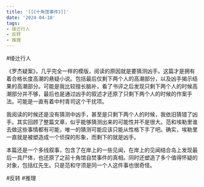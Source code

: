 ```yaml
---
title: '[[《十角馆事件》]]'
date: '2024-04-10'
tags:
- 绫辻行人
- 反转
- 推理
---
```

#绫辻行人

《罗杰疑案》，几乎完全一样的模版，阅读的原因就是要猜测凶手。这篇才是拥有着合格长度高潮的悬疑小说。包括最后仅剩下两个人的高潮部分，以及凶手揭示结果的高潮部分。可能是我比较擅长脑补，看了书评之后发现只剩下两个人的时候高潮部分并不够，最后也是通过凶手的叙述才还原了只剩下两个人的时候的作案手法。可能是一直有着中村青司这个干扰项。

我阅读的时候还是没有猜测中凶手，甚至是只剩下两个人的时候，我依旧猜错了凶手。其实回顾了整篇文章，似乎能够猜测出来的可能性并不是很大。范和埃勒里谁去做这些事情都有可能，唯一的猜测可能应该只能从性格下手了吧。确实，埃勒里一直就是被塑造成一个侦探的形象，而剩下的就是凶手。

本篇还是一个多线叙事，包含了在岸上的一些见闻，在岸上的见闻结合岛上发现最后一具尸体，也还原了之前十角馆自焚事件的真相。同时还塑造了多个值得怀疑的对象，包括红先生。只是范和守须是同一个人这件事也很奇怪。

#反转 #推理
